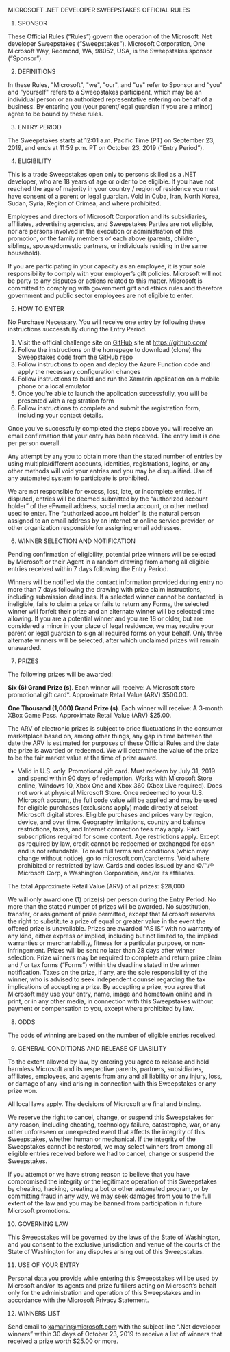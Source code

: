 MICROSOFT .NET DEVELOPER SWEEPSTAKES
OFFICIAL RULES


1.	SPONSOR

These Official Rules (“Rules”) govern the operation of the Microsoft .Net developer Sweepstakes (“Sweepstakes”). Microsoft Corporation, One Microsoft Way, Redmond, WA, 98052, USA, is the Sweepstakes sponsor (“Sponsor”). 

2.	DEFINITIONS

In these Rules, "Microsoft", "we", "our", and "us" refer to Sponsor and “you” and "yourself" refers to a Sweepstakes participant, which may be an individual person or an authorized representative entering on behalf of a business. By entering you (your parent/legal guardian if you are a minor) agree to be bound by these rules.  

3.	ENTRY PERIOD

The Sweepstakes starts at 12:01 a.m. Pacific Time (PT) on September 23, 2019, and ends at 11:59 p.m. PT on October 23, 2019 (“Entry Period”).  


4.	ELIGIBILITY

This is a trade Sweepstakes open only to persons skilled as a .NET developer, who are 18 years of age or older to be eligible. If you have not reached the age of majority in your country / region of residence you must have consent of a parent or legal guardian.  Void in Cuba, Iran, North Korea, Sudan, Syria, Region of Crimea, and where prohibited. 

Employees and directors of Microsoft Corporation and its subsidiaries, affiliates, advertising agencies, and Sweepstakes Parties are not eligible, nor are persons involved in the execution or administration of this promotion, or the family members of each above (parents, children, siblings, spouse/domestic partners, or individuals residing in the same household). 

If you are participating in your capacity as an employee, it is your sole responsibility to comply with your employer’s gift policies. Microsoft will not be party to any disputes or actions related to this matter. Microsoft is committed to complying with government gift and ethics rules and therefore government and public sector employees are not eligible to enter.


5.	HOW TO ENTER

No Purchase Necessary.  You will receive one entry by following these instructions successfully during the Entry Period.

1.	Visit the official challenge site on [GitHub](https://github.com/xamarin/XamarinAzureChallenge) site at https://github.com/
2.	Follow the instructions on the homepage to download (clone) the Sweepstakes code from the [GitHub repo](https://github.com/xamarin/XamarinAzureChallenge)
3.	Follow instructions to open and deploy the Azure Function code and apply the necessary configuration changes
4.	Follow instructions to build and run the Xamarin application on a mobile phone or a local emulator
5.	Once you're able to launch the application successfully, you will be presented with a registration form 
6.	Follow instructions to complete and submit the registration form, including your contact details.

Once you’ve successfully completed the steps above you will receive an email confirmation that your entry has been received.  The entry limit is one per person overall.

Any attempt by any you to obtain more than the stated number of entries by using multiple/different accounts, identities, registrations, logins, or any other methods will void your entries and you may be disqualified. Use of any automated system to participate is prohibited.  

We are not responsible for excess, lost, late, or incomplete entries. If disputed, entries will be deemed submitted by the “authorized account holder” of the eFwmail address, social media account, or other method used to enter. The “authorized account holder” is the natural person assigned to an email address by an internet or online service provider, or other organization responsible for assigning email addresses. 

6.	WINNER SELECTION AND NOTIFICATION

Pending confirmation of eligibility, potential prize winners will be selected by Microsoft or their Agent in a random drawing from among all eligible entries received within 7 days following the Entry Period. 

Winners will be notified via the contact information provided during entry no more than 7 days following the drawing with prize claim instructions, including submission deadlines.  If a selected winner cannot be contacted, is ineligible, fails to claim a prize or fails to return any Forms, the selected winner will forfeit their prize and an alternate winner will be selected time allowing. If you are a potential winner and you are 18 or older, but are considered a minor in your place of legal residence, we may require your parent or legal guardian to sign all required forms on your behalf. Only three alternate winners will be selected, after which unclaimed prizes will remain unawarded.  
 
7.	PRIZES

The following prizes will be awarded: 

**Six (6) Grand Prize (s)**. Each winner will receive:
A Microsoft store promotional gift card*. Approximate Retail Value (ARV) $500.00.

**One Thousand (1,000) Grand Prize (s)**. Each winner will receive:
A 3-month XBox Game Pass. Approximate Retail Value (ARV) $25.00.

The ARV of electronic prizes is subject to price fluctuations in the consumer marketplace based on, among other things, any gap in time between the date the ARV is estimated for purposes of these Official Rules and the date the prize is awarded or redeemed. We will determine the value of the prize to be the fair market value at the time of prize award.

* Valid in U.S. only. Promotional gift card. Must redeem by July 31, 2019 and spend within 90 days of redemption. Works with Microsoft Store online, Windows 10, Xbox One and Xbox 360 (Xbox Live required). Does not work at physical Microsoft Store. Once redeemed to your U.S. Microsoft account, the full code value will be applied and may be used for eligible purchases (exclusions apply) made directly at select Microsoft digital stores. Eligible purchases and prices vary by region, device, and over time. Geography limitations, country and balance restrictions, taxes, and Internet connection fees may apply. Paid subscriptions required for some content. Age restrictions apply. Except as required by law, credit cannot be redeemed or exchanged for cash and is not refundable. To read full terms and conditions (which may change without notice), go to microsoft.com/cardterms. Void where prohibited or restricted by law. Cards and codes issued by and ©/™/® Microsoft Corp, a Washington Corporation, and/or its affiliates. 

The total Approximate Retail Value (ARV) of all prizes: $28,000

We will only award one (1) prize(s) per person during the Entry Period. No more than the stated number of prizes will be awarded.  No substitution, transfer, or assignment of prize permitted, except that Microsoft reserves the right to substitute a prize of equal or greater value in the event the offered prize is unavailable. Prizes are awarded “AS IS” with no warranty of any kind, either express or implied, including but not limited to, the implied warranties or merchantability, fitness for a particular purpose, or non-infringement. Prizes will be sent no later than 28 days after winner selection. Prize winners may be required to complete and return prize claim and / or tax forms (“Forms”) within the deadline stated in the winner notification. Taxes on the prize, if any, are the sole responsibility of the winner, who is advised to seek independent counsel regarding the tax implications of accepting a prize. By accepting a prize, you agree that Microsoft may use your entry, name, image and hometown online and in print, or in any other media, in connection with this Sweepstakes without payment or compensation to you, except where prohibited by law.

8.	ODDS

The odds of winning are based on the number of eligible entries received. 

9.	GENERAL CONDITIONS AND RELEASE OF LIABILITY

To the extent allowed by law, by entering you agree to release and hold harmless Microsoft and its respective parents, partners, subsidiaries, affiliates, employees, and agents from any and all liability or any injury, loss, or damage of any kind arising in connection with this Sweepstakes or any prize won.

All local laws apply. The decisions of Microsoft are final and binding.

We reserve the right to cancel, change, or suspend this Sweepstakes for any reason, including cheating, technology failure, catastrophe, war, or any other unforeseen or unexpected event that affects the integrity of this Sweepstakes, whether human or mechanical. If the integrity of the Sweepstakes cannot be restored, we may select winners from among all eligible entries received before we had to cancel, change or suspend the Sweepstakes. 

If you attempt or we have strong reason to believe that you have compromised the integrity or the legitimate operation of this Sweepstakes by cheating, hacking, creating a bot or other automated program, or by committing fraud in any way, we may seek damages from you to the full extent of the law and you may be banned from participation in future Microsoft promotions. 

10.	GOVERNING LAW

This Sweepstakes will be governed by the laws of the State of Washington, and you consent to the exclusive jurisdiction and venue of the courts of the State of Washington for any disputes arising out of this Sweepstakes.   

11.	USE OF YOUR ENTRY

Personal data you provide while entering this Sweepstakes will be used by Microsoft and/or its agents and prize fulfillers acting on Microsoft’s behalf only for the administration and operation of this Sweepstakes and in accordance with the Microsoft Privacy Statement.

12.	WINNERS LIST

Send email to xamarin@microsoft.com with the subject line “.Net developer winners” within 30 days of October 23, 2019 to receive a list of winners that received a prize worth $25.00 or more. 

